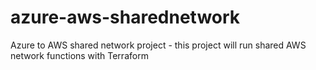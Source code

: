 # azure-aws-sharednetwork
Azure to AWS shared network project - this project will run shared AWS network functions with Terraform


